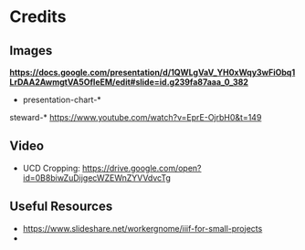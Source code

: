 # Credits

## Images

**https://docs.google.com/presentation/d/1QWLgVaV_YH0xWqy3wFiObq1LrDAA2AwmgtVA5OfIeEM/edit#slide=id.g239fa87aaa_0_382**
- presentation-chart-*

steward-* https://www.youtube.com/watch?v=EprE-OjrbH0&t=149

## Video

- UCD Cropping: https://drive.google.com/open?id=0B8biwZuDijgecWZEWnZYVVdvcTg

## Useful Resources

- https://www.slideshare.net/workergnome/iiif-for-small-projects
-
